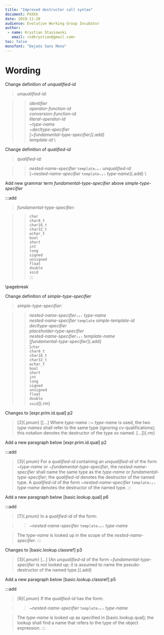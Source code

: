 ```yaml
---
title: "Improved destructor call syntax"
document: PXXXX
date: 2019-11-20
audience: Evolution Working Group Incubator
author:
 - name: Krystian Stasiowski
   email: <sdkrystian@gmail.com>
toc: false
monofont: "DejaVu Sans Mono"
---
```


# Wording

Change definition of *unqualified-id* 

> *unqualified-id:* 

> > *identifier* \
> > *operator-function-id* \
> > *conversion-function-id* \
> > *literal-operator-id* \
> > *~type-name* \
> > *~decltype-specifier* \
> > *[~fundamental-type-specifier]{.add}* \
> > *template-id* \

Change definition of *qualified-id*

> *qualified-id:* 

> > *nested-name-specifier* `templateₒₚₜ` *unqualified-id* \
> > [*~nested-name-specifier* `templateₒₚₜ` *type-name*]{.add} \

Add new grammar term *fundamental-type-specifier* above *simple-type-specifier*

:::add
> *fundamental-type-specifier:*

> > `char` \
> > `char8_t` \
> > `char16_t` \
> > `char32_t` \
> > `wchar_t` \
> > `bool` \
> > `short` \
> > `int` \
> > `long` \
> > `signed` \
> > `unsigned` \
> > `float` \
> > `double` \
> > `void` \
:::

\pagebreak

Change definition of *simple-type-specifier*

> *simple-type-specifier:* 

> > *nested-name-specifier*`ₒₚₜ` *type-name* \
> > *nested-name-specifier* `template` *simple-template-id* \
> >	*decltype-specifier* \
> >	*placeholder-type-specifier* \
> > *nested-name-specifier*`ₒₚₜ` *template-name* \
> > [*fundamental-type-specifier*]{.add} \
> > [`char` \
> > `char8_t` \
> > `char16_t` \
> > `char32_t` \
> > `wchar_t` \
> > `bool` \
> > `short` \
> > `int` \
> > `long` \
> > `signed` \
> > `unsigned` \
> > `float` \
> > `double` \
> > `void`]{.rm}

Changes to [expr.prim.id.qual] p2

> [2]{.pnum} [[...] Where *type-name ​::​~ type-name* is used, the two *type-names* shall refer to the same type (ignoring cv-qualifications); this notation denotes the destructor of the type so named. [...]]{.rm}

Add a new paragraph below [expr.prim.id.qual] p2

:::add
> [3]{.pnum} For a *qualified-id* containing an *unqualified-id* of the form *~type-name* or *~fundamental-type-specifier*, the *nested-name-specifier* shall name the same type as the *type-name* or *fundamental-type-specifier*; the *qualified-id* denotes the destructor of the named type. A *qualified-id* of the form *~nested-name-specifier* `templateₒₚₜ` *type-name* denotes the destructor of the named type.
:::

Add a new paragraph below [basic.lookup.qual] p6

:::add
> [7]{.pnum} In a *qualified-id* of the form:

> > *~nested-name-specifier* `templateₒₚₜ` *type-name*

> The *type-name* is looked up in the scope of the *nested-name-specifier*.
:::

Changes to [basic.lookup.classref] p3

> [3]{.pnum} [...] [An *unqualified-id* of the form *~fundamental-type-specifier* is not looked up; it is assumed to name the pseudo-destructor of the named type.]{.add}

Add a new paragraph below [basic.lookup.classref] p5

:::add
> [6]{.pnum} If the *qualified-id* has the form:
	
> > *~nested-name-specifier* `templateₒₚₜ` *type-name*

> The *type-name* is looked up as specified in [basic.lookup.qual]; the lookup shall find a name that refers to the type of the object expression.
:::